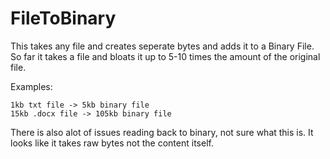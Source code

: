 # FileToBinary
This takes any file and creates seperate bytes and adds it to a Binary File. So far it takes a file and bloats it up to 5-10 times
the amount of the original file.

Examples:

    1kb txt file -> 5kb binary file
    15kb .docx file -> 105kb binary file
    
    
There is also alot of issues reading back to binary, not sure what this is. It looks like it takes raw bytes not the content itself.     
